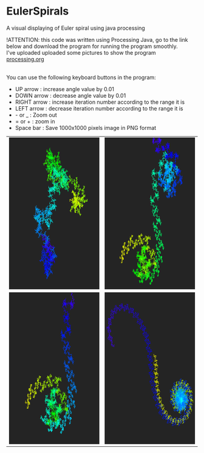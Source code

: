 # EulerSpirals
A visual displaying of Euler spiral using java processing
<p>!ATTENTION: this code was written using Processing Java, go to the link below and download the program for running the program smoothly.</br>I've uploaded uploaded some pictures to show the program
<br><a href="processing.org">processing.org</a></p>
<p>
<br>
You can use the following keyboard buttons in the program:
  <ul>
<li>UP arrow : increase angle value by 0.01</li>
<li>DOWN arrow : decrease angle value by 0.01</li>
<li>RIGHT arrow : increase iteration number according to the range it is</li>
<li>LEFT arrow : decrease iteration number according to the range it is</li>
<li>- or _ : Zoom out</li>
<li>= or + : zoom in</li>
<li>Space bar : Save 1000x1000 pixels image in PNG format</li>
    </ul>
</p>
<table>
  <tr>
    <td><img src="images/EulerSpiral_number1000000_angle=0.69_length=0.6.png" alt="iteration=1000000 angle=0.69 length=0.6" width="400" height="400"></td>
    <td><img src="images/EulerSpiral_number1100000_angle=-0.87_length=0.6.png" alt="iteration=1100000 angle=-0.87 length=0.6" width="400" height="400"></td>
  </tr>
  <tr>
    <td><img src="images/EulerSpiral_number600000_angle=-0.87_length=0.7.png" alt="iteration=600000 angle=-0.87 length=0.7" width="400" height="400"></td>
    <td><img src="images/EulerSpiral_number800000_angle=1.13_length=0.9.png" alt="iteration=800000 angle=1.13 length=0.9" width="400" height="400"></td>
  </tr>
</table>
